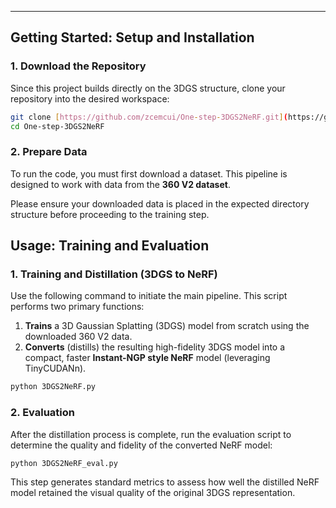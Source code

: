-----

## Getting Started: Setup and Installation

### 1\. Download the Repository

Since this project builds directly on the 3DGS structure, clone your repository into the desired workspace:

```bash
git clone [https://github.com/zcemcui/One-step-3DGS2NeRF.git](https://github.com/zcemcui/One-step-3DGS2NeRF.git)
cd One-step-3DGS2NeRF
```

### 2\. Prepare Data

To run the code, you must first download a dataset. This pipeline is designed to work with data from the **360 V2 dataset**.

Please ensure your downloaded data is placed in the expected directory structure before proceeding to the training step.


##  Usage: Training and Evaluation

### 1\. Training and Distillation (3DGS to NeRF)

Use the following command to initiate the main pipeline. This script performs two primary functions:

1.  **Trains** a 3D Gaussian Splatting (3DGS) model from scratch using the downloaded 360 V2 data.
2.  **Converts** (distills) the resulting high-fidelity 3DGS model into a compact, faster **Instant-NGP style NeRF** model (leveraging TinyCUDANn).

<!-- end list -->

```bash
python 3DGS2NeRF.py
```

### 2\. Evaluation

After the distillation process is complete, run the evaluation script to determine the quality and fidelity of the converted NeRF model:

```bash
python 3DGS2NeRF_eval.py
```

This step generates standard metrics to assess how well the distilled NeRF model retained the visual quality of the original 3DGS representation.
